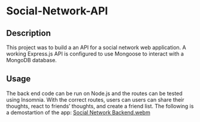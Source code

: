 # Social-Network-API

## Description

This project was to build a an API for a social network web application. A working Express.js API is configured to use Mongoose to interact with a MongoDB database.

## Usage

The back end code can be run on Node.js and the routes can be tested using Insomnia. With the correct routes, users can users can share their thoughts, react to friends’ thoughts, and create a friend list.
The following is a demostartion of the app: [Social Network Backend.webm](https://github.com/Bashrat-Chowdhury/Social-Network-API/assets/133437739/a04852c9-33eb-4d0a-af9e-a1080113d6e0)


